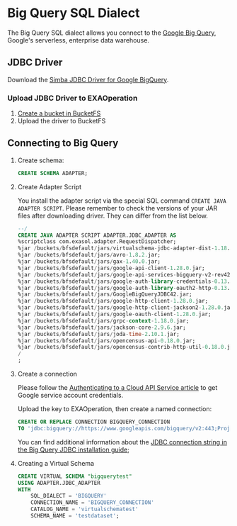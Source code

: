 # Big Query SQL Dialect

The Big Query SQL dialect allows you connect to the [Google Big Query](https://cloud.google.com/bigquery/), Google's serverless, enterprise data warehouse.

## JDBC Driver

Download the [Simba JDBC Driver for Google BigQuery](https://cloud.google.com/bigquery/providers/simba-drivers/).

### Upload JDBC Driver to EXAOperation

1. [Create a bucket in BucketFS](https://docs.exasol.com/administration/on-premise/bucketfs/create_new_bucket_in_bucketfs_service.htm) 
1. Upload the driver to BucketFS

## Connecting to Big Query

1. Create schema:
    ```sql
    CREATE SCHEMA ADAPTER;
    ```
2. Create Adapter Script

    You install the adapter script via the special SQL command `CREATE JAVA ADAPTER SCRIPT`. 
    Please remember to check the versions of your JAR files after downloading driver. They can differ from the list below.

    ```sql
    --/
    CREATE JAVA ADAPTER SCRIPT ADAPTER.JDBC_ADAPTER AS
    %scriptclass com.exasol.adapter.RequestDispatcher;
    %jar /buckets/bfsdefault/jars/virtualschema-jdbc-adapter-dist-1.18.1.jar;
    %jar /buckets/bfsdefault/jars/avro-1.8.2.jar;
    %jar /buckets/bfsdefault/jars/gax-1.40.0.jar;
    %jar /buckets/bfsdefault/jars/google-api-client-1.28.0.jar;
    %jar /buckets/bfsdefault/jars/google-api-services-bigquery-v2-rev426-1.25.0.jar;
    %jar /buckets/bfsdefault/jars/google-auth-library-credentials-0.13.0.jar;
    %jar /buckets/bfsdefault/jars/google-auth-library-oauth2-http-0.13.0.jar;
    %jar /buckets/bfsdefault/jars/GoogleBigQueryJDBC42.jar;
    %jar /buckets/bfsdefault/jars/google-http-client-1.28.0.jar;
    %jar /buckets/bfsdefault/jars/google-http-client-jackson2-1.28.0.jar;
    %jar /buckets/bfsdefault/jars/google-oauth-client-1.28.0.jar;
    %jar /buckets/bfsdefault/jars/grpc-context-1.18.0.jar;
    %jar /buckets/bfsdefault/jars/jackson-core-2.9.6.jar;
    %jar /buckets/bfsdefault/jars/joda-time-2.10.1.jar;
    %jar /buckets/bfsdefault/jars/opencensus-api-0.18.0.jar;
    %jar /buckets/bfsdefault/jars/opencensus-contrib-http-util-0.18.0.jar;
    /
    ;
    ```

3. Create a connection

    Please follow the [Authenticating to a Cloud API Service article](https://cloud.google.com/video-intelligence/docs/common/auth]) to get Google service account credentials.

    Upload the key to EXAOperation, then create a named connection:

    ```sql
    CREATE OR REPLACE CONNECTION BIGQUERY_CONNECTION
    TO 'jdbc:bigquery://https://www.googleapis.com/bigquery/v2:443;ProjectId=<your_project_id>;OAuthType=0;OAuthServiceAcctEmail=<your_service_account_email>;OAuthPvtKeyPath=/<path_to_your_bucket>/<name_of your_key_file>';
    ```
    You can find additional information about the [JDBC connection string in the Big Query JDBC installation guide](https://www.simba.com/products/BigQuery/doc/JDBC_InstallGuide/content/jdbc/bq/authenticating/serviceaccount.htm]);

4. Creating a Virtual Schema

    ```sql
    CREATE VIRTUAL SCHEMA "bigquerytest"
    USING ADAPTER.JDBC_ADAPTER
    WITH
        SQL_DIALECT = 'BIGQUERY'
        CONNECTION_NAME = 'BIGQUERY_CONNECTION'
        CATALOG_NAME = 'virtualschematest'
        SCHEMA_NAME = 'testdataset';
    ```